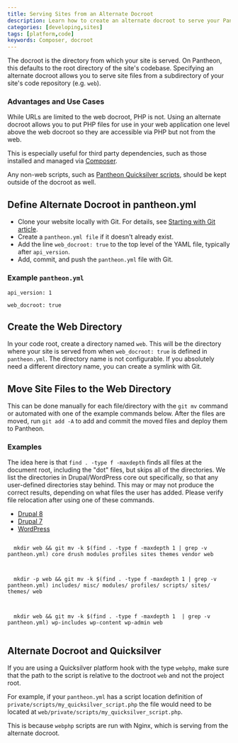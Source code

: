 ```yaml
---
title: Serving Sites from an Alternate Docroot
description: Learn how to create an alternate docroot to serve your Pantheon site from.
categories: [developing,sites]
tags: [platform,code]
keywords: Composer, docroot
---
```


The docroot is the directory from which your site is served. On Pantheon, this defaults to the root directory of the site's codebase. Specifying an alternate docroot allows you to serve site files from a subdirectory of your site's code repository (e.g. `web`).

### Advantages and Use Cases
While URLs are limited to the web docroot, PHP is not. Using an alternate docroot allows you to put PHP files for use in your web application one level above the web docroot so they are accessible via PHP but not from the web.

This is especially useful for third party dependencies, such as those installed and managed via [Composer](https://getcomposer.org/).

Any non-web scripts, such as [Pantheon Quicksilver scripts](https://github.com/pantheon-systems/quicksilver-examples), should be kept outside of the docroot as well.

## Define Alternate Docroot in pantheon.yml
- Clone your website locally with Git. For details, see [Starting with Git article](https://pantheon.io/docs/git/).
- Create a `pantheon.yml file` if it doesn't already exist.
- Add the line `web_docroot: true` to the top level of the YAML file, typically after `api_version`.
- Add, commit, and push the `pantheon.yml` file with Git.

### Example `pantheon.yml`
```
api_version: 1

web_docroot: true
```

## Create the Web Directory
In your code root, create a directory named `web`. This will be the directory where your site is served from when `web_docroot: true` is defined in `pantheon.yml`.
 The directory name is not configurable. If you absolutely need a different directory name, you can create a symlink with Git.

## Move Site Files to the Web Directory
This can be done manually for each file/directory with the `git mv` command or automated with one of the example commands below. After the files are moved, run `git add -A` to add and commit the moved files and deploy them to Pantheon.

### Examples
The idea here is that `find . -type f -maxdepth` finds all files at the document root, including the "dot" files, but skips all of the directories. We list the directories in Drupal/WordPress core out specifically, so that any user-defined directories stay behind. This may or may not produce the correct results, depending on what files the user has added. Please verify file relocation after using one of these commands.
<!-- Nav tabs -->
<ul class="nav nav-tabs" role="tablist">
  <li role="presentation" class="active"><a href="#d8" aria-controls="d8" role="tab" data-toggle="tab">Drupal 8</a></li>
  <li role="presentation"><a href="#d7" aria-controls="d7" role="tab" data-toggle="tab">Drupal 7</a></li>
  <li role="presentation"><a href="#wp" aria-controls="wp" role="tab" data-toggle="tab">WordPress</a></li>
</ul>

<!-- Tab panes -->
<div class="tab-content">
  <div role="tabpanel" class="tab-pane active" id="d8">
  <pre><code class="bash hljs">
  mkdir web && git mv -k $(find . -type f -maxdepth 1 | grep -v pantheon.yml) core drush modules profiles sites themes vendor web
  </code></pre>
  </div>
  <div role="tabpanel" class="tab-pane" id="d7">
  <pre><code class="bash hljs">
  mkdir -p web && git mv -k $(find . -type f -maxdepth 1 | grep -v pantheon.yml) includes/ misc/ modules/ profiles/ scripts/ sites/ themes/ web
  </code></pre>
  </div>
  <div role="tabpanel" class="tab-pane" id="wp">
  <pre><code class="bash hljs">
  mkdir web && git mv -k $(find . -type f -maxdepth 1  | grep -v pantheon.yml) wp-includes wp-content wp-admin web
  </code></pre>
  </div>
</div>

## Alternate Docroot and Quicksilver
If you are using a Quicksilver platform hook with the type `webphp`, make sure that the path to the script is relative to the doctroot `web` and not the project root.

For example, if your `pantheon.yml` has a script location definition of `private/scripts/my_quicksilver_script.php` the file would need to be located at `web/private/scripts/my_quicksilver_script.php`.

This is because `webphp` scripts are run with Nginx, which is serving from the alternate docroot.
